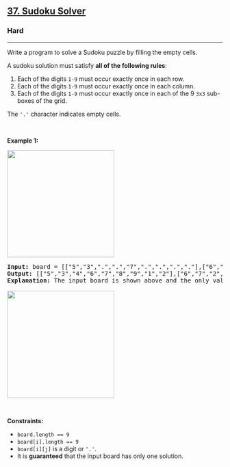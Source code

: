 <h2><a href="https://leetcode.com/problems/sudoku-solver/">37. Sudoku Solver</a></h2><h3>Hard</h3><hr><div style="user-select: auto;"><p style="user-select: auto;">Write a program to solve a Sudoku puzzle by filling the empty cells.</p>

<p style="user-select: auto;">A sudoku solution must satisfy <strong style="user-select: auto;">all of the following rules</strong>:</p>

<ol style="user-select: auto;">
	<li style="user-select: auto;">Each of the digits <code style="user-select: auto;">1-9</code> must occur exactly once in each row.</li>
	<li style="user-select: auto;">Each of the digits <code style="user-select: auto;">1-9</code> must occur exactly once in each column.</li>
	<li style="user-select: auto;">Each of the digits <code style="user-select: auto;">1-9</code> must occur exactly once in each of the 9 <code style="user-select: auto;">3x3</code> sub-boxes of the grid.</li>
</ol>

<p style="user-select: auto;">The <code style="user-select: auto;">'.'</code> character indicates empty cells.</p>

<p style="user-select: auto;">&nbsp;</p>
<p style="user-select: auto;"><strong style="user-select: auto;">Example 1:</strong></p>
<img src="https://upload.wikimedia.org/wikipedia/commons/thumb/f/ff/Sudoku-by-L2G-20050714.svg/250px-Sudoku-by-L2G-20050714.svg.png" style="height: 250px; width: 250px; user-select: auto;">
<pre style="user-select: auto;"><strong style="user-select: auto;">Input:</strong> board = [["5","3",".",".","7",".",".",".","."],["6",".",".","1","9","5",".",".","."],[".","9","8",".",".",".",".","6","."],["8",".",".",".","6",".",".",".","3"],["4",".",".","8",".","3",".",".","1"],["7",".",".",".","2",".",".",".","6"],[".","6",".",".",".",".","2","8","."],[".",".",".","4","1","9",".",".","5"],[".",".",".",".","8",".",".","7","9"]]
<strong style="user-select: auto;">Output:</strong> [["5","3","4","6","7","8","9","1","2"],["6","7","2","1","9","5","3","4","8"],["1","9","8","3","4","2","5","6","7"],["8","5","9","7","6","1","4","2","3"],["4","2","6","8","5","3","7","9","1"],["7","1","3","9","2","4","8","5","6"],["9","6","1","5","3","7","2","8","4"],["2","8","7","4","1","9","6","3","5"],["3","4","5","2","8","6","1","7","9"]]
<strong style="user-select: auto;">Explanation:</strong>&nbsp;The input board is shown above and the only valid solution is shown below:

<img src="https://upload.wikimedia.org/wikipedia/commons/thumb/3/31/Sudoku-by-L2G-20050714_solution.svg/250px-Sudoku-by-L2G-20050714_solution.svg.png" style="height: 250px; width: 250px; user-select: auto;">
</pre>

<p style="user-select: auto;">&nbsp;</p>
<p style="user-select: auto;"><strong style="user-select: auto;">Constraints:</strong></p>

<ul style="user-select: auto;">
	<li style="user-select: auto;"><code style="user-select: auto;">board.length == 9</code></li>
	<li style="user-select: auto;"><code style="user-select: auto;">board[i].length == 9</code></li>
	<li style="user-select: auto;"><code style="user-select: auto;">board[i][j]</code> is a digit or <code style="user-select: auto;">'.'</code>.</li>
	<li style="user-select: auto;">It is <strong style="user-select: auto;">guaranteed</strong> that the input board has only one solution.</li>
</ul>
</div>